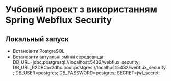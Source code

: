 # Учбовий проект з використанням Spring Webflux Security

## Локальный запуск
- Встановити PostgreSQL
- Встановити актуальні змінні середовища:
DB_URL=jdbc:postgresql://localhost:5432/webflux_security;
  DB_URL_R2DBC=r2dbc:pool:postgres://localhost:5432/webflux_security;
  DB_USER=postgres;
  DB_PASSWORD=postgres;
  SECRET=jwt_secret;